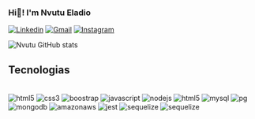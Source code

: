 ### Hi🤙! I'm Nvutu Eladio 

[![Linkedin](https://img.shields.io/badge/LinkedIn-0077B5?style=for-the-badge&logo=linkedin&logoColor=white)](https://www.linkedin.com/in/nvutu-eladio-294a0424a/)
[![Gmail](https://img.shields.io/badge/Gmail-D14836?style=for-the-badge&logo=gmail&logoColor=white)]()
[![Instagram](https://img.shields.io/badge/Instagram-E4405F?style=for-the-badge&logo=instagram&logoColor=white)]()

![Nvutu GitHub stats](https://github-readme-stats.vercel.app/api?username=Nvutu-Eladio&show_icons=true&theme=dracula)

## Tecnologias

<div style="display: inline_block"><br>
    <img align="center" alt="html5" src="https://img.shields.io/badge/HTML5-E34F26?style=for-the-badge&logo=html5&logoColor=white" />
     <img align="center" alt="css3" src="https://img.shields.io/badge/CSS3-1572B6?style=for-the-badge&logo=css3&logoColor=white" />
     <img align="center" alt="boostrap" src="	https://img.shields.io/badge/Bootstrap-563D7C?style=for-the-badge&logo=bootstrap&logoColor=white" />
    <img align="center" alt="javascript" src="https://img.shields.io/badge/JavaScript-F7DF1E?style=for-the-badge&logo=javascript&logoColor=black" />
    <img align="center" alt="nodejs" src="https://img.shields.io/badge/Node.js-43853D?style=for-the-badge&logo=node.js&logoColor=white" />
    <img align="center" alt="html5" src="https://img.shields.io/badge/TypeScript-007ACC?style=for-the-badge&logo=typescript&logoColor=white" />
    <img align="center" alt="mysql" src="https://img.shields.io/badge/MySQL-00000F?style=for-the-badge&logo=mysql&logoColor=white" />
    <img align="center" alt="pg" src="https://img.shields.io/badge/PostgreSQL-316192?style=for-the-badge&logo=postgresql&logoColor=white" />
    <img align="center" alt="mongodb" src="https://img.shields.io/badge/MongoDB-4EA94B?style=for-the-badge&logo=mongodb&logoColor=white" />
    <img align="center" alt="amazonaws" src="https://img.shields.io/badge/Amazon_AWS-232F3E?style=for-the-badge&logo=amazon-aws&logoColor=white" />
    <img align="center" alt="jest" src="https://img.shields.io/badge/Jest-323330?style=for-the-badge&logo=Jest&logoColor=white" />
    <img align="center" alt="sequelize" src="	https://img.shields.io/badge/Sequelize-52B0E7?style=for-the-badge&logo=Sequelize&logoColor=white" />
    <img align="center" alt="sequelize" src="https://img.shields.io/badge/Prisma-3982CE?style=for-the-badge&logo=Prisma&logoColor=white" />

</div>
